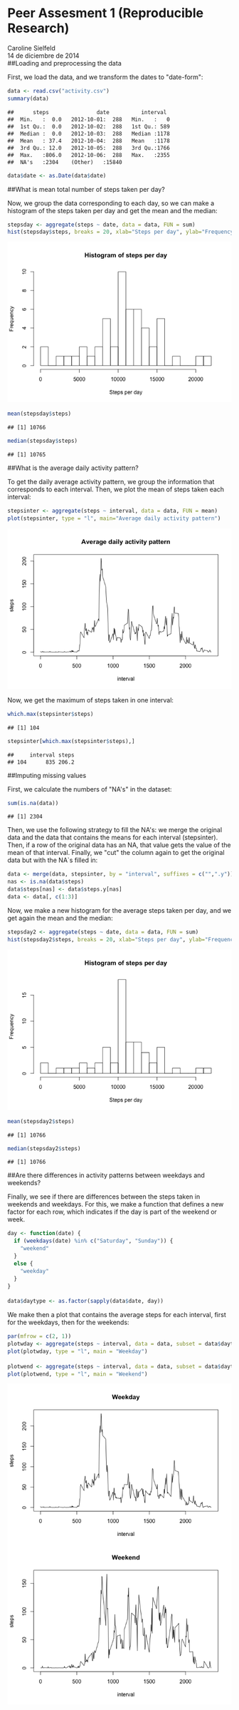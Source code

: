 # Peer Assesment 1 (Reproducible Research)
Caroline Sielfeld  
14 de diciembre de 2014  
##Loading and preprocessing the data

First, we load the data, and we transform the dates to "date-form":

```r
data <- read.csv("activity.csv")
summary(data)
```

```
##      steps               date          interval   
##  Min.   :  0.0   2012-10-01:  288   Min.   :   0  
##  1st Qu.:  0.0   2012-10-02:  288   1st Qu.: 589  
##  Median :  0.0   2012-10-03:  288   Median :1178  
##  Mean   : 37.4   2012-10-04:  288   Mean   :1178  
##  3rd Qu.: 12.0   2012-10-05:  288   3rd Qu.:1766  
##  Max.   :806.0   2012-10-06:  288   Max.   :2355  
##  NA's   :2304    (Other)   :15840
```

```r
data$date <- as.Date(data$date)
```

##What is mean total number of steps taken per day?

Now, we group the data corresponding to each day, so we can make a histogram of the steps taken per day and get the mean and the median:


```r
stepsday <- aggregate(steps ~ date, data = data, FUN = sum)
hist(stepsday$steps, breaks = 20, xlab="Steps per day", ylab="Frequency", main="Histogram of steps per day")
```

![plot of chunk unnamed-chunk-2](./Peerass_1CS_files/figure-html/unnamed-chunk-2.png) 

```r
mean(stepsday$steps)
```

```
## [1] 10766
```

```r
median(stepsday$steps)
```

```
## [1] 10765
```

##What is the average daily activity pattern?

To get the daily average activity pattern, we group the information that corresponds to each interval. Then, we plot the mean of steps taken each interval:


```r
stepsinter <- aggregate(steps ~ interval, data = data, FUN = mean)
plot(stepsinter, type = "l", main="Average daily activity pattern")
```

![plot of chunk unnamed-chunk-3](./Peerass_1CS_files/figure-html/unnamed-chunk-3.png) 

Now, we get the maximum of steps taken in one interval:


```r
which.max(stepsinter$steps)
```

```
## [1] 104
```

```r
stepsinter[which.max(stepsinter$steps),]
```

```
##     interval steps
## 104      835 206.2
```

##Imputing missing values

First, we calculate the numbers of "NA's" in the dataset:


```r
sum(is.na(data))
```

```
## [1] 2304
```

Then, we use the following strategy to fill the NA's: we merge the original data and the data that contains the means for each interval (stepsinter). Then, if a row of the original data has an NA, that value gets the value of the mean of that interval. Finally, we "cut" the column again to get the original data but with the NA`s filled in:


```r
data <- merge(data, stepsinter, by = "interval", suffixes = c("",".y"))
nas <- is.na(data$steps)
data$steps[nas] <- data$steps.y[nas]
data <- data[, c(1:3)]
```

Now, we make a new histogram for the average steps taken per day, and we get again the mean and the median:


```r
stepsday2 <- aggregate(steps ~ date, data = data, FUN = sum)
hist(stepsday2$steps, breaks = 20, xlab="Steps per day", ylab="Frequency", main="Histogram of steps per day")
```

![plot of chunk unnamed-chunk-7](./Peerass_1CS_files/figure-html/unnamed-chunk-7.png) 

```r
mean(stepsday2$steps)
```

```
## [1] 10766
```

```r
median(stepsday2$steps)
```

```
## [1] 10766
```

##Are there differences in activity patterns between weekdays and weekends?

Finally, we see if there are differences between the steps taken in weekends and weekdays. For this, we make a function that defines a new factor for each row, which indicates if the day is part of the weekend or week. 

```r
day <- function(date) {
  if (weekdays(date) %in% c("Saturday", "Sunday")) {
    "weekend"
  } 
  else {
    "weekday"
  }
}

data$daytype <- as.factor(sapply(data$date, day))
```

We make then a plot that contains the average steps for each interval, first for the weekdays, then for the weekends:


```r
par(mfrow = c(2, 1))
plotwday <- aggregate(steps ~ interval, data = data, subset = data$daytype =="weekday" , FUN = mean)
plot(plotwday, type = "l", main = "Weekday")

plotwend <- aggregate(steps ~ interval, data = data, subset = data$daytype =="weekend" , FUN = mean)
plot(plotwend, type = "l", main = "Weekend")
```

![plot of chunk unnamed-chunk-9](./Peerass_1CS_files/figure-html/unnamed-chunk-9.png) 

